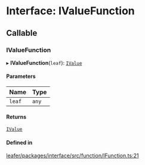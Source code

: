 # Interface: IValueFunction

## Callable

### IValueFunction

▸ **IValueFunction**(`leaf`): [`IValue`](../modules.md#ivalue)

#### Parameters

| Name | Type |
| :------ | :------ |
| `leaf` | `any` |

#### Returns

[`IValue`](../modules.md#ivalue)

#### Defined in

[leafer/packages/interface/src/function/IFunction.ts:21](https://github.com/leaferjs/leafer/blob/985f85e/packages/interface/src/function/IFunction.ts#L21)
